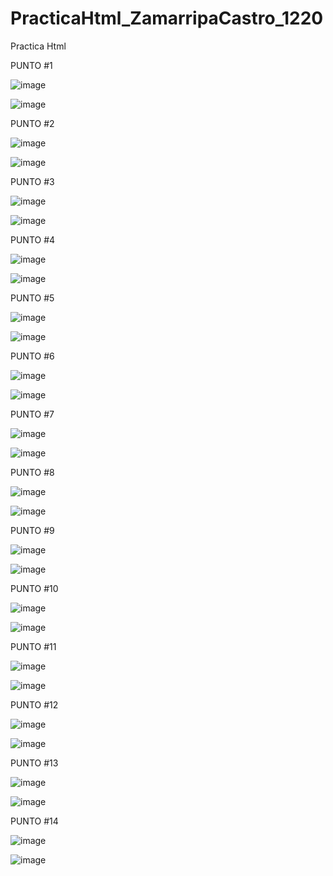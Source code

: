 # PracticaHtml_ZamarripaCastro_1220
Practica Html 

PUNTO #1

![image](https://github.com/user-attachments/assets/373e1ff9-c125-4142-ab4a-dec95243abd8)

![image](https://github.com/user-attachments/assets/de2f60d9-dbad-4582-a0db-a38808fe8e6b)

PUNTO #2

![image](https://github.com/user-attachments/assets/c71eed56-1669-4e95-b313-1a00c0e169e2)

![image](https://github.com/user-attachments/assets/6ad544b8-6b18-4251-89f2-4a20d0bd2189)

PUNTO #3

![image](https://github.com/user-attachments/assets/e9463abd-d17a-4258-83fe-0ce895013dd2)

![image](https://github.com/user-attachments/assets/9cd2be80-0396-4f2c-8506-c7e76db2958a)

PUNTO #4

![image](https://github.com/user-attachments/assets/23730338-3812-4b7a-9ad5-7a61f77a0077)

![image](https://github.com/user-attachments/assets/d4c5552e-1d4a-48cd-aa2a-ca43c64202bc)

PUNTO #5

![image](https://github.com/user-attachments/assets/52a9eda6-448c-445d-88a3-ae8de3b08752)

![image](https://github.com/user-attachments/assets/e19d5007-c0f1-474c-978c-f966bf58b1a8)

PUNTO #6

![image](https://github.com/user-attachments/assets/d892be62-a4ac-47a9-94a9-7537e8bac637)

![image](https://github.com/user-attachments/assets/9e043882-721d-451d-84c0-ade3ca7b29f2)

PUNTO #7

![image](https://github.com/user-attachments/assets/3d9d477c-d7f9-4f8b-8fa0-3a9c8542ba83)

![image](https://github.com/user-attachments/assets/2101f5a3-7c89-4618-a471-97e974040189)

PUNTO #8

![image](https://github.com/user-attachments/assets/9295622a-8e4b-473f-ae43-cc470b7c3dcc)

![image](https://github.com/user-attachments/assets/6ba910cd-cc31-429c-9d99-0b36fb82e514)

PUNTO #9

![image](https://github.com/user-attachments/assets/35eb4f12-3e8a-4034-9e2f-f13e420e6f90)

![image](https://github.com/user-attachments/assets/06410d3b-a113-415a-96dd-fe1f7abedd7c)

PUNTO #10

![image](https://github.com/user-attachments/assets/7abc2e0b-bb62-4f25-9a77-8269e12791c7)

![image](https://github.com/user-attachments/assets/9c5d8132-6f41-4e96-b7aa-ce8e47aaae2c)

PUNTO #11

![image](https://github.com/user-attachments/assets/cca4e74d-e852-42f2-97ef-8cce54979574)

![image](https://github.com/user-attachments/assets/0184156c-b29b-4bdf-b9fa-0b42e81e5b5f)

PUNTO #12

![image](https://github.com/user-attachments/assets/4ee276f1-4ca0-45de-ba6c-492ac299c710)


![image](https://github.com/user-attachments/assets/7f526c4c-dbfa-4d6d-b0e3-58f7a446bb34)

PUNTO #13

![image](https://github.com/user-attachments/assets/f26ee55d-ceaf-4c8d-b532-701b7a8a2a79)


![image](https://github.com/user-attachments/assets/e8402714-da92-4143-b2c0-e1616fd3faf0)

PUNTO #14

![image](https://github.com/user-attachments/assets/121b16eb-5b51-408b-8764-69ff5eaf6279)

![image](https://github.com/user-attachments/assets/8b82d344-2b84-40b1-a685-4de427a818ec)
